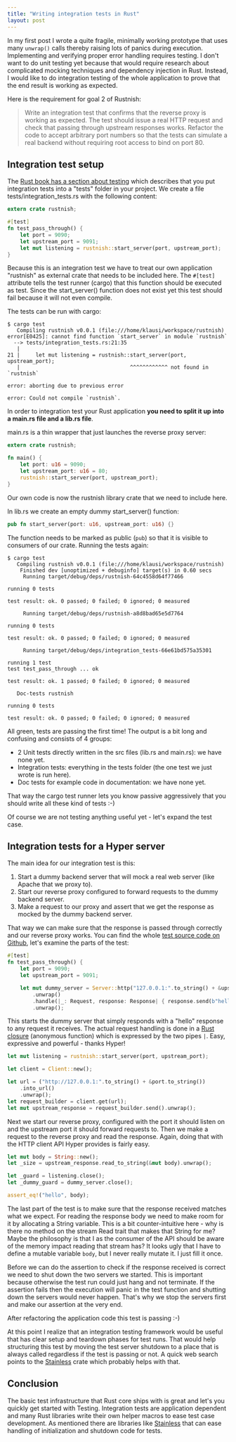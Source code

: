 ```yaml
---
title: "Writing integration tests in Rust"
layout: post
---
```


In my first post I wrote a quite fragile, minimally working prototype that uses
many ```unwrap()``` calls thereby raising lots of panics during execution.
Implementing and verifying proper error handling requires testing. I don't want
to do unit testing yet because that would require research about complicated
mocking techniques and dependency injection in Rust. Instead, I would like to
do integration testing of the whole application to prove that the end result is
working as expected.

Here is the requirement for goal 2 of Rustnish:

> Write an integration test that confirms that the reverse proxy is working as
> expected. The test should issue a real HTTP request and check that passing
> through upstream responses works. Refactor the code to accept arbitrary port
> numbers so that the tests can simulate a real backend without requiring root
> access to bind on port 80.

## Integration test setup

The [Rust book has a section about
testing](https://doc.rust-lang.org/book/testing.html) which describes that you
put integration tests into a "tests" folder in your project. We create a file
tests/integration_tests.rs with the following content:

```rust
extern crate rustnish;

#[test]
fn test_pass_through() {
    let port = 9090;
    let upstream_port = 9091;
    let mut listening = rustnish::start_server(port, upstream_port);
}
```

Because this is an integration test we have to treat our own application
"rustnish" as external crate that needs to be included here. The ```#[test]```
attribute tells the test runner (cargo) that this function should be executed
as test. Since the start_server() function does not exist yet this test should
fail because it will not even compile.

The tests can be run with cargo:

```
$ cargo test
   Compiling rustnish v0.0.1 (file:///home/klausi/workspace/rustnish)
error[E0425]: cannot find function `start_server` in module `rustnish`
  --> tests/integration_tests.rs:21:35
   |
21 |     let mut listening = rustnish::start_server(port, upstream_port);
   |                                   ^^^^^^^^^^^^ not found in `rustnish`

error: aborting due to previous error

error: Could not compile `rustnish`.
```

In order to integration test your Rust application **you need to split it up
into a main.rs file and a lib.rs file**.

main.rs is a thin wrapper that just launches the reverse proxy server:

```rust
extern crate rustnish;

fn main() {
    let port: u16 = 9090;
    let upstream_port: u16 = 80;
    rustnish::start_server(port, upstream_port);
}
```

Our own code is now the rustnish library crate that we need to include here.

In lib.rs we create an empty dummy start_server() function:

```rust
pub fn start_server(port: u16, upstream_port: u16) {}
```

The function needs to be marked as public (```pub```) so that it is visible to
consumers of our crate. Running the tests again:

```
$ cargo test
   Compiling rustnish v0.0.1 (file:///home/klausi/workspace/rustnish)
    Finished dev [unoptimized + debuginfo] target(s) in 0.60 secs
     Running target/debug/deps/rustnish-64c4558d64f77466

running 0 tests

test result: ok. 0 passed; 0 failed; 0 ignored; 0 measured

     Running target/debug/deps/rustnish-a8d8bad65e5d7764

running 0 tests

test result: ok. 0 passed; 0 failed; 0 ignored; 0 measured

     Running target/debug/deps/integration_tests-66e61bd575a35301

running 1 test
test test_pass_through ... ok

test result: ok. 1 passed; 0 failed; 0 ignored; 0 measured

   Doc-tests rustnish

running 0 tests

test result: ok. 0 passed; 0 failed; 0 ignored; 0 measured
```

All green, tests are passing the first time! The output is a bit long and
confusing and consists of 4 groups:

* 2 Unit tests directly written in the src files (lib.rs and main.rs): we have
  none yet.
* Integration tests: everything in the tests folder (the one test we just wrote
  is run here).
* Doc tests for example code in documentation: we have none yet.

That way the cargo test runner lets you know passive aggressively that you
should write all these kind of tests :-)

Of course we are not testing anything useful yet - let's expand the test case.

## Integration tests for a Hyper server

The main idea for our integration test is this:

1. Start a dummy backend server that will mock a real web server (like Apache
   that we proxy to).
2. Start our reverse proxy configured to forward requests to the dummy backend
   server.
3. Make a request to our proxy and assert that we get the response as mocked by
   the dummy backend server.

That way we can make sure that the response is passed through correctly and our
reverse proxy works. You can find the whole [test source code on
Github](https://github.com/klausi/rustnish/blob/goal-02/tests/integration_tests.rs),
let's examine the parts of the test:

```rust
#[test]
fn test_pass_through() {
    let port = 9090;
    let upstream_port = 9091;

    let mut dummy_server = Server::http("127.0.0.1:".to_string() + &upstream_port.to_string())
        .unwrap()
        .handle(|_: Request, response: Response| { response.send(b"hello").unwrap(); })
        .unwrap();
```

This starts the dummy server that simply responds with a "hello" response to
any request it receives. The actual request handling is done in a [Rust
closure](https://doc.rust-lang.org/book/closures.html) (anonymous function)
which is expressed by the two pipes ```|```. Easy, expressive and powerful -
thanks Hyper!

```rust
let mut listening = rustnish::start_server(port, upstream_port);

let client = Client::new();

let url = ("http://127.0.0.1:".to_string() + &port.to_string())
    .into_url()
    .unwrap();
let request_builder = client.get(url);
let mut upstream_response = request_builder.send().unwrap();
```

Next we start our reverse proxy, configured with the port it should listen on
and the upstream port it should forward requests to. Then we make a request to
the reverse proxy and read the response. Again, doing that with the HTTP client
API Hyper provides is fairly easy.

```rust
let mut body = String::new();
let _size = upstream_response.read_to_string(&mut body).unwrap();

let _guard = listening.close();
let _dummy_guard = dummy_server.close();

assert_eq!("hello", body);
```

The last part of the test is to make sure that the response received matches
what we expect. For reading the response body we need to make room for it by
allocating a String variable. This is a bit counter-intuitive here - why is
there no method on the stream Read trait that makes that String for me? Maybe
the philosophy is that I as the consumer of the API should be aware of the
memory impact reading that stream has? It looks ugly that I have to define a
mutable variable ```body```, but I never really mutate it. I just fill it once.

Before we can do the assertion to check if the response received is correct we
need to shut down the two servers we started. This is important because
otherwise the test run could just hang and not terminate. If the assertion
fails then the execution will panic in the test function and shutting down the
servers would never happen. That's why we stop the servers first and make our
assertion at the very end.

After refactoring the application code this test is passing :-)

At this point I realize that an integration testing framework would be useful
that has clear setup and teardown phases for test runs. That would help
structuring this test by moving the test server shutdown to a place that is
always called regardless if the test is passing or not. A quick web search
points to the [Stainless](https://crates.io/crates/stainless) crate which
probably helps with that.

## Conclusion

The basic test infrastructure that Rust core ships with is great and let's you
quickly get started with Testing. Integration tests are application dependent
and many Rust libraries write their own helper macros to ease test case
development. As mentioned there are libraries like
[Stainless](https://crates.io/crates/stainless) that can ease handling of
initialization and shutdown code for tests.
